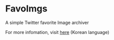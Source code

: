 FavoImgs
========

A simple Twitter favorite Image archiver

For more infomation, visit [here](http://azyu.tumblr.com/post/89925086759/favoimgs) (Korean language)
